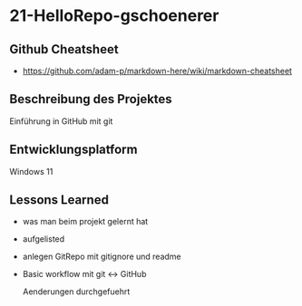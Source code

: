 # 21-HelloRepo-gschoenerer

## Github Cheatsheet
- https://github.com/adam-p/markdown-here/wiki/markdown-cheatsheet


## Beschreibung des Projektes
Einführung in GitHub mit git


## Entwicklungsplatform
Windows 11


## Lessons Learned
- was man beim projekt gelernt hat
- aufgelisted
- anlegen GitRepo mit gitignore und readme
- Basic workflow mit git <-> GitHub


     Aenderungen durchgefuehrt

  
